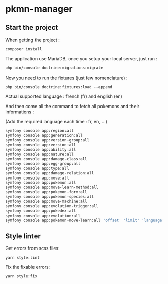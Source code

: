 # pkmn-manager

## Start the project

When getting the project :

```bash
composer install
```

The application use MariaDB, once you setup your local server, just run :

```bash
php bin/console doctrine:migrations:migrate
```

Now you need to run the fixtures (just few nomenclature) :

```
php bin/console doctrine:fixtures:load --append
```

Actual supported language : french (fr) and english (en)

And then come all the command to fetch all pokemons and their informations :


(Add the required language each time : fr, en, ...)

```bash
symfony console app:region:all
symfony console app:generation:all
symfony console app:version-group:all
symfony console app:version:all
symfony console app:ability:all
symfony console app:nature:all
symfony console app:damage-class:all
symfony console app:egg-group:all
symfony console app:type:all
symfony console app:damage-relation:all
symfony console app:move:all
symfony console app:pokemon:all
symfony console app:move-learn-method:all
symfony console app:pokemon-form:all
symfony console app:pokemon-species:all
symfony console app:move-machine:all
symfony console app:evolution-trigger:all
symfony console app:pokedex:all
symfony console app:evolution:all
symfony console app:pokemon-move-learn:all 'offset' 'limit' 'language' (I recommand launching this one 15 by 15 until gen 3 is reached, then increase to 0 30)
```

## Style linter

Get errors from scss files:

```
yarn style:lint
```

Fix the fixable errors:

```
yarn style:fix
```
